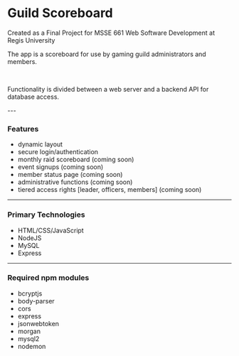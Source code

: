 # Guild Scoreboard

Created as a Final Project for 
MSSE 661 Web Software Development
at Regis University
<br>

<p>The app is a scoreboard for use by gaming guild administrators and members.</p>
<br>
<p>Functionality is divided between a web server and a backend API for database access.</p>
---


### Features
- dynamic layout
- secure login/authentication
- monthly raid scoreboard (coming soon)
- event signups (coming soon)
- member status page (coming soon)
- administrative functions (coming soon)
- tiered access rights [leader, officers, members] (coming soon)
---

  ### Primary Technologies
  - HTML/CSS/JavaScript
  - NodeJS
  - MySQL
  - Express
---
 
### Required npm modules
- bcryptjs
- body-parser
- cors
- express
- jsonwebtoken
- morgan
- mysql2
- nodemon
  
